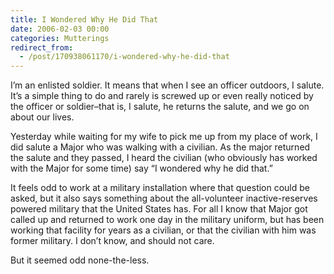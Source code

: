 ```yaml
---
title: I Wondered Why He Did That
date: 2006-02-03 00:00
categories: Mutterings
redirect_from:
  - /post/170938061170/i-wondered-why-he-did-that
---
```

I&rsquo;m an enlisted soldier. It means that when I see an officer outdoors, I salute. It&rsquo;s a simple thing to do and rarely is screwed up or even really noticed by the officer or soldier&ndash;that is, I salute, he returns the salute, and we go on about our lives.

Yesterday while waiting for my wife to pick me up from my place of work, I did salute a Major who was walking with a civilian. As the major returned the salute and they passed, I heard the civilian (who obviously has worked with the Major for some time) say &ldquo;I wondered why he did that.&rdquo;

It feels odd to work at a military installation where that question could be asked, but it also says something about the all-volunteer inactive-reserves powered military that the United States has. For all I know that Major got called up and returned to work one day in the military uniform, but has been working that facility for years as a civilian, or that the civilian with him was former military. I don&rsquo;t know, and should not care.

But it seemed odd none-the-less.
